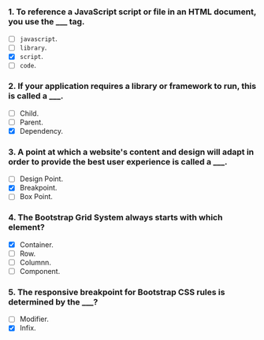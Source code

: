 ### 1. To reference a JavaScript script or file in an HTML document, you use the \_\_\_ tag.

- [ ] `javascript`.
- [ ] `library`.
- [x] `script`.
- [ ] `code`.

### 2. If your application requires a library or framework to run, this is called a \_\_\_.

- [ ] Child.
- [ ] Parent.
- [x] Dependency.

### 3. A point at which a website's content and design will adapt in order to provide the best user experience is called a \_\_\_.

- [ ] Design Point.
- [x] Breakpoint.
- [ ] Box Point.

### 4. The Bootstrap Grid System always starts with which element?

- [x] Container.
- [ ] Row.
- [ ] Columnn.
- [ ] Component.

### 5. The responsive breakpoint for Bootstrap CSS rules is determined by the \_\_\_?

- [ ] Modifier.
- [x] Infix.
